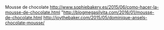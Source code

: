 Mousse de chocolate	http://www.sophiebakery.es/2015/06/como-hacer-la-mousse-de-chocolate.html	"http://blogmegasilvita.com/2016/01/mousse-de-chocolate.html
http://joythebaker.com/2015/05/dominique-ansels-chocolate-mousse/
